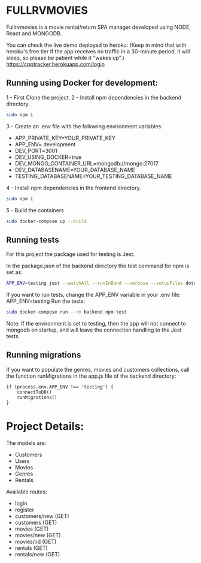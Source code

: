 # FULLRVMOVIES
Fullrvmovies is a movie rental/return SPA manager developed using NODE, React and MONGODB.

You can check the live demo deployed to heroku: 
(Keep in mind that with heroku's free tier if the app receives no traffic in a 30-minute period, it will sleep, so please be patient while it "wakes up".)
https://cpptracker.herokuapp.com/login 

## Running using Docker for development: 
1 - First Clone the project. 
2 - Install npm dependencies in the backend directory.
```sh
sudo npm i
```
3 - Create an .env file with the following environment variables: 
- APP_PRIVATE_KEY=YOUR_PRIVATE_KEY
- APP_ENV= development
- DEV_PORT=3001
- DEV_USING_DOCKER=true
- DEV_MONGO_CONTAINER_URL=mongodb://mongo:27017
- DEV_DATABASENAME=YOUR_DATABASE_NAME
- TESTING_DATABASENAME=YOUR_TESTING_DATABASE_NAME

4 - Install npm dependencies in the frontend directory.
```sh
sudo npm i
```
5 - Build the containers
```sh
sudo docker-compose up --build
```
## Running tests
For this project the package used for testing is Jest.

In the package.json of the backend directory the test command for npm is set as: 

```sh
APP_ENV=testing jest --watchAll --runInBand --verbose --setupFiles dotenv/config
```

If you want to run tests, change the APP_ENV variable in your .env file: APP_ENV=testing
Run the tests: 
```sh
sudo docker-compose run --rm backend npm test
```
Note: If the environment is set to testing, then the app will not connect to mongodb on startup, and will leave the connection handling to the Jest tests.

## Running migrations
If you want to populate the genres, movies and customers collections, call the function runMigrations in the app.js file of the backend directory: 

    if (process.env.APP_ENV !== 'testing') {
        connectToDB()
        runMigrations()
    }

# Project Details: 
The models are: 
- Customers
- Users
- Movies
- Genres
- Rentals

Available routes: 
- login
- register
- customers/new (GET)
- customers (GET)
- movies (GET)
- movies/new (GET)
- movies/:id (GET)
- rentals (GET)
- rentals/new (GET)
